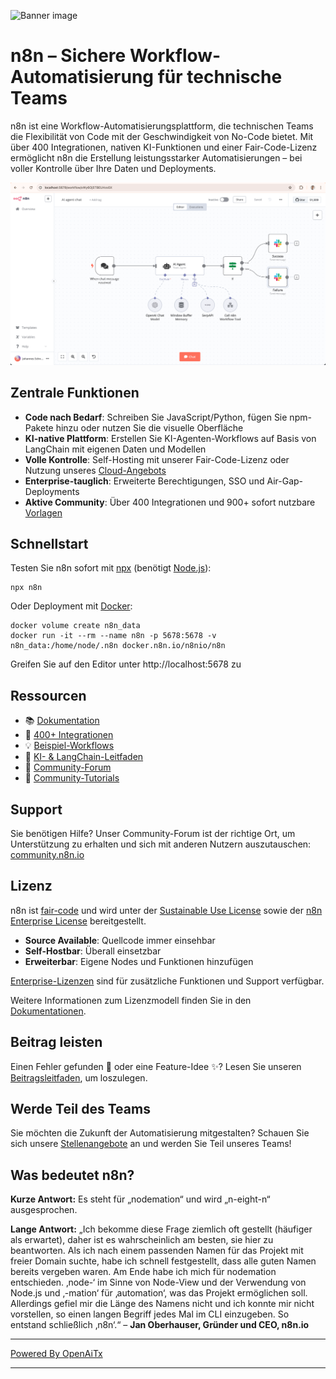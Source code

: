 ![Banner image](https://user-images.githubusercontent.com/10284570/173569848-c624317f-42b1-45a6-ab09-f0ea3c247648.png)

# n8n – Sichere Workflow-Automatisierung für technische Teams

n8n ist eine Workflow-Automatisierungsplattform, die technischen Teams die Flexibilität von Code mit der Geschwindigkeit von No-Code bietet. Mit über 400 Integrationen, nativen KI-Funktionen und einer Fair-Code-Lizenz ermöglicht n8n die Erstellung leistungsstarker Automatisierungen – bei voller Kontrolle über Ihre Daten und Deployments.

![n8n.io - Screenshot](https://raw.githubusercontent.com/n8n-io/n8n/master/assets/n8n-screenshot-readme.png)

## Zentrale Funktionen

- **Code nach Bedarf**: Schreiben Sie JavaScript/Python, fügen Sie npm-Pakete hinzu oder nutzen Sie die visuelle Oberfläche
- **KI-native Plattform**: Erstellen Sie KI-Agenten-Workflows auf Basis von LangChain mit eigenen Daten und Modellen
- **Volle Kontrolle**: Self-Hosting mit unserer Fair-Code-Lizenz oder Nutzung unseres [Cloud-Angebots](https://app.n8n.cloud/login)
- **Enterprise-tauglich**: Erweiterte Berechtigungen, SSO und Air-Gap-Deployments
- **Aktive Community**: Über 400 Integrationen und 900+ sofort nutzbare [Vorlagen](https://n8n.io/workflows)

## Schnellstart

Testen Sie n8n sofort mit [npx](https://docs.n8n.io/hosting/installation/npm/) (benötigt [Node.js](https://nodejs.org/en/)):

```
npx n8n
```

Oder Deployment mit [Docker](https://docs.n8n.io/hosting/installation/docker/):

```
docker volume create n8n_data
docker run -it --rm --name n8n -p 5678:5678 -v n8n_data:/home/node/.n8n docker.n8n.io/n8nio/n8n
```

Greifen Sie auf den Editor unter http://localhost:5678 zu

## Ressourcen

- 📚 [Dokumentation](https://docs.n8n.io)
- 🔧 [400+ Integrationen](https://n8n.io/integrations)
- 💡 [Beispiel-Workflows](https://n8n.io/workflows)
- 🤖 [KI- & LangChain-Leitfaden](https://docs.n8n.io/langchain/)
- 👥 [Community-Forum](https://community.n8n.io)
- 📖 [Community-Tutorials](https://community.n8n.io/c/tutorials/28)

## Support

Sie benötigen Hilfe? Unser Community-Forum ist der richtige Ort, um Unterstützung zu erhalten und sich mit anderen Nutzern auszutauschen:
[community.n8n.io](https://community.n8n.io)

## Lizenz

n8n ist [fair-code](https://faircode.io) und wird unter der [Sustainable Use License](https://github.com/n8n-io/n8n/blob/master/LICENSE.md) sowie der [n8n Enterprise License](https://github.com/n8n-io/n8n/blob/master/LICENSE_EE.md) bereitgestellt.

- **Source Available**: Quellcode immer einsehbar
- **Self-Hostbar**: Überall einsetzbar
- **Erweiterbar**: Eigene Nodes und Funktionen hinzufügen

[Enterprise-Lizenzen](mailto:license@n8n.io) sind für zusätzliche Funktionen und Support verfügbar.

Weitere Informationen zum Lizenzmodell finden Sie in den [Dokumentationen](https://docs.n8n.io/reference/license/).

## Beitrag leisten

Einen Fehler gefunden 🐛 oder eine Feature-Idee ✨? Lesen Sie unseren [Beitragsleitfaden](https://github.com/n8n-io/n8n/blob/master/CONTRIBUTING.md), um loszulegen.

## Werde Teil des Teams

Sie möchten die Zukunft der Automatisierung mitgestalten? Schauen Sie sich unsere [Stellenangebote](https://n8n.io/careers) an und werden Sie Teil unseres Teams!

## Was bedeutet n8n?

**Kurze Antwort:** Es steht für „nodemation“ und wird „n-eight-n“ ausgesprochen.

**Lange Antwort:** „Ich bekomme diese Frage ziemlich oft gestellt (häufiger als erwartet), daher ist es wahrscheinlich am besten, sie hier zu beantworten. Als ich nach einem passenden Namen für das Projekt mit freier Domain suchte, habe ich schnell festgestellt, dass alle guten Namen bereits vergeben waren. Am Ende habe ich mich für nodemation entschieden. ‚node-‘ im Sinne von Node-View und der Verwendung von Node.js und ‚-mation‘ für ‚automation‘, was das Projekt ermöglichen soll. Allerdings gefiel mir die Länge des Namens nicht und ich konnte mir nicht vorstellen, so einen langen Begriff jedes Mal im CLI einzugeben. So entstand schließlich ‚n8n‘.“ – **Jan Oberhauser, Gründer und CEO, n8n.io**



---


[Powered By OpenAiTx](https://github.com/OpenAiTx/OpenAiTx)


---